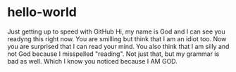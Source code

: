 # hello-world
Just getting up to speed with GitHub
Hi, my name is God and I can see you readyng this right now. You are smilling but think that I am an idiot too. Now you are surprised that I can read your mind. You also think that I am silly and not God because I misspelled "reading". Not just that, but my grammar is bad as well. Which I know you noticed because I AM GOD.

